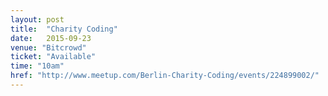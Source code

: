 ```yaml
---
layout: post
title:  "Charity Coding"
date:   2015-09-23
venue: "Bitcrowd"
ticket: "Available"
time: "10am"
href: "http://www.meetup.com/Berlin-Charity-Coding/events/224899002/"
---
```

<!-- fill in the URL of your event host page if you haven't enough
information for a detail page, so the event link won't point on the
detail page at all -->

